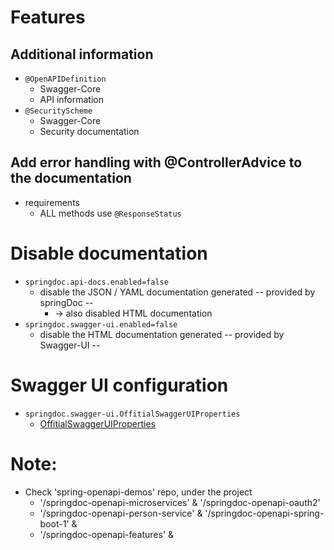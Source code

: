 # Features

## Additional information
* `@OpenAPIDefinition`
  * Swagger-Core
  * API information
* `@SecurityScheme`
  * Swagger-Core
  * Security documentation

## Add error handling with @ControllerAdvice to the documentation
* requirements
  * ALL methods use `@ResponseStatus`

# Disable documentation
* `springdoc.api-docs.enabled=false`
  * disable the JSON / YAML documentation generated -- provided by springDoc --
    * -> also disabled HTML documentation
* `springdoc.swagger-ui.enabled=false`
  * disable the HTML documentation generated        -- provided by Swagger-UI --

# Swagger UI configuration
* `springdoc.swagger-ui.OffitialSwaggerUIProperties`
  * [OffitialSwaggerUIProperties](https://swagger.io/docs/open-source-tools/swagger-ui/usage/configuration/)

# Note:
* Check 'spring-openapi-demos' repo, under the project 
  * '/springdoc-openapi-microservices' & '/springdoc-openapi-oauth2'
  * '/springdoc-openapi-person-service' & '/springdoc-openapi-spring-boot-1' & 
  * '/springdoc-openapi-features' &